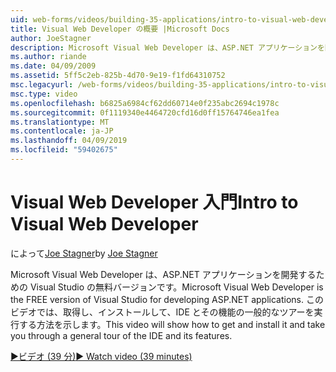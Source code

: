 ```yaml
---
uid: web-forms/videos/building-35-applications/intro-to-visual-web-developer
title: Visual Web Developer の概要 |Microsoft Docs
author: JoeStagner
description: Microsoft Visual Web Developer は、ASP.NET アプリケーションを開発するための Visual Studio の無料バージョンです。 このビデオでは、取得し、それと t をインストールする方法を説明しています.
ms.author: riande
ms.date: 04/09/2009
ms.assetid: 5ff5c2eb-825b-4d70-9e19-f1fd64310752
msc.legacyurl: /web-forms/videos/building-35-applications/intro-to-visual-web-developer
msc.type: video
ms.openlocfilehash: b6825a6984cf62dd60714e0f235abc2694c1978c
ms.sourcegitcommit: 0f1119340e4464720cfd16d0ff15764746ea1fea
ms.translationtype: MT
ms.contentlocale: ja-JP
ms.lasthandoff: 04/09/2019
ms.locfileid: "59402675"
---
```

# <a name="intro-to-visual-web-developer"></a><span data-ttu-id="05df1-104">Visual Web Developer 入門</span><span class="sxs-lookup"><span data-stu-id="05df1-104">Intro to Visual Web Developer</span></span>

<span data-ttu-id="05df1-105">によって[Joe Stagner](https://github.com/JoeStagner)</span><span class="sxs-lookup"><span data-stu-id="05df1-105">by [Joe Stagner](https://github.com/JoeStagner)</span></span>

<span data-ttu-id="05df1-106">Microsoft Visual Web Developer は、ASP.NET アプリケーションを開発するための Visual Studio の無料バージョンです。</span><span class="sxs-lookup"><span data-stu-id="05df1-106">Microsoft Visual Web Developer is the FREE version of Visual Studio for developing ASP.NET applications.</span></span> <span data-ttu-id="05df1-107">このビデオでは、取得し、インストールして、IDE とその機能の一般的なツアーを実行する方法を示します。</span><span class="sxs-lookup"><span data-stu-id="05df1-107">This video will show how to get and install it and take you through a general tour of the IDE and its features.</span></span>

[<span data-ttu-id="05df1-108">&#9654;ビデオ (39 分)</span><span class="sxs-lookup"><span data-stu-id="05df1-108">&#9654; Watch video (39 minutes)</span></span>](https://channel9.msdn.com/Blogs/ASP-NET-Site-Videos/intro-to-visual-web-developer)
